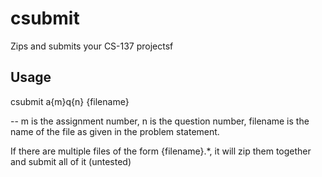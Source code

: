 # csubmit
Zips and submits your CS-137 projectsf


## Usage
csubmit a{m}q{n} {filename}

-- m is the assignment number, n is the question number, filename is the name of the file as given in the problem statement.

If there are multiple files of the form {filename}.*, it will zip them together and submit all of it (untested)
